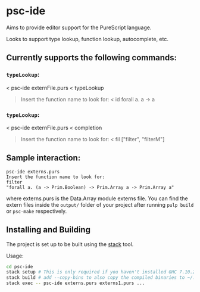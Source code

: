 psc-ide
===

Aims to provide editor support for the PureScript language.

Looks to support type lookup, function lookup, autocomplete, etc.

## Currently supports the following commands:

### `typeLookup`:
 < psc-ide externFile.purs
 < typeLookup
 > Insert the function name to look for:
 < id
 > forall a. a -> a

### `typeLookup`:
 < psc-ide externFile.purs
 < completion
 > Insert the function name to look for:
 < fil
 > ["filter", "filterM"]

## Sample interaction:

  ```
  psc-ide externs.purs
  Insert the function name to look for:
  filter
  "forall a. (a -> Prim.Boolean) -> Prim.Array a -> Prim.Array a"
  ```

where externs.purs is the Data.Array module externs file. You can find the
extern files inside the `output/` folder of your project after running `pulp
build` or `psc-make` respectively.

## Installing and Building

The project is set up to be built using the
[stack](https://github.com/commercialhaskell/stack) tool.

Usage:
```bash
cd psc-ide
stack setup # This is only required if you haven't installed GHC 7.10.2 before
stack build # add --copy-bins to also copy the compiled binaries to ~/.local/bin/
stack exec -- psc-ide externs.purs externs1.purs ...
```

